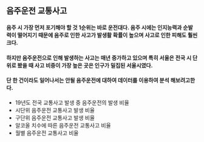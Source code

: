 ## 음주운전 교통사고
#### 음주 시 가장 먼저 포기해야 할 것 1순위는 바로 운전대다. 음주 시에는 인지능력과 순발력이 떨어지기 때문에 음주로 인한 사고가 발생활 확률이 높으며 사고로 인한 피해도 훨씬 크다.
#### 하지만 음주운전으로 인해 발생하는 사고는 매년 증가하고 있으며 특히 서울은 전국 시 단위로 봤을 때 사고 비중이 가장 높은 곳은 인구가 밀집된 서울시였다.
#### 단 한 건이라도 일어나서는 안될 음주운전에 대하여 데이터를 이용하여 분석 해보려고한다.

- 19년도 전국 교통사고 발생 중 음주운전의 발생 비율
- 시단위 음주운전 교통사고 발생 비율
- 구단위 음주운전 교통사고 발생 비율
- 알코올 치수에 따른 음주운전 교통사고 비율
- 월별 음주운전 교통사고 비율
